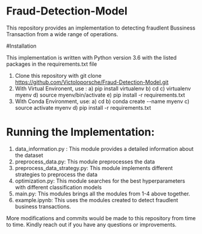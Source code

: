 # Fraud-Detection-Model

This repository provides an implementation to detecting fraudlent Bussiness Transaction from a wide range of operations.

#Installation

This implementation is written with Python version 3.6 with the listed packages in the requirements.txt file

1) Clone this repository with git clone https://github.com/Victoloporsche/Fraud-Detection-Model.git
2) With Virtual Environent, use : 
    a) pip install virtualenv
    b) cd <path-to-the-cloned-repository>
    c) virtualenv myenv
    d) source myenv/bin/activate
    e) pip install -r requirements.txt
3) With Conda Environment, use:
  a) cd <path-to-the-cloned-repository>
  b) conda create --name myenv
  c) source activate myenv
  d) pip install -r requirements.txt

# Running the Implementation:

1) data_information.py : This module provides a detailed information about the dataset
2) preprocess_data.py: This module preprocesses the data 
3) preprocess_data_strategy.py: This module implements different strategies to preprocess the data
4) optimization.py: This module searches for the best hyperparameters with different classification models
5) main.py: This modules brings all the modules from 1-4 above together.
6) example.ipynb: This uses the modules created to detect fraudlent business transactions.

More modifications and commits would be made to this repository from time to time. Kindly reach out if you have any questions or improvements.

